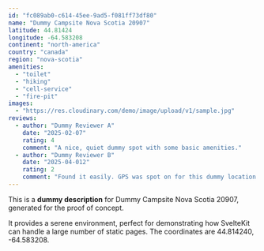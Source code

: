 ```yaml
---
id: "fc089ab0-c614-45ee-9ad5-f081ff73df80"
name: "Dummy Campsite Nova Scotia 20907"
latitude: 44.81424
longitude: -64.583208
continent: "north-america"
country: "canada"
region: "nova-scotia"
amenities:
  - "toilet"
  - "hiking"
  - "cell-service"
  - "fire-pit"
images:
  - "https://res.cloudinary.com/demo/image/upload/v1/sample.jpg"
reviews:
  - author: "Dummy Reviewer A"
    date: "2025-02-07"
    rating: 4
    comment: "A nice, quiet dummy spot with some basic amenities."
  - author: "Dummy Reviewer B"
    date: "2025-04-012"
    rating: 2
    comment: "Found it easily. GPS was spot on for this dummy location."
---
```


This is a **dummy description** for Dummy Campsite Nova Scotia 20907, generated for the proof of concept.

It provides a serene environment, perfect for demonstrating how SvelteKit can handle a large number of static pages. The coordinates are 44.814240, -64.583208.

